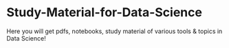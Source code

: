 # Study-Material-for-Data-Science
Here you will get pdfs, notebooks, study material of various tools &amp; topics in Data Science!
